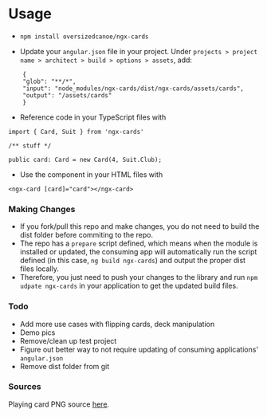 # Usage

 - `npm install oversizedcanoe/ngx-cards`

 - Update your `angular.json` file in your project. Under `projects > project name > architect > build > options > assets`, add:
```
    {
    "glob": "**/*",
    "input": "node_modules/ngx-cards/dist/ngx-cards/assets/cards",
    "output": "/assets/cards"
    }
```
 
 - Reference code in your TypeScript files with
 
 ```
 import { Card, Suit } from 'ngx-cards'

/** stuff */

public card: Card = new Card(4, Suit.Club);
 ```

- Use the component in your HTML files with

```
<ngx-card [card]="card"></ngx-card>
```

### Making Changes
 - If you fork/pull this repo and make changes, you do not need to build the dist folder before commiting to the repo.
 - The repo has a `prepare` script defined, which means when the module is installed or updated, the consuming app will automatically run the script defined (in this case, `ng build ngx-cards`) and output the proper dist files locally.
 - Therefore, you just need to push your changes to the library and run `npm udpate ngx-cards` in your application to get the updated build files. 

### Todo
 - Add more use cases with flipping cards, deck manipulation
 - Demo pics
 - Remove/clean up test project
 - Figure out better way to not require updating of consuming applications' `angular.json`
 - Remove dist folder from git

### Sources
Playing card PNG source [here](https://www.me.uk/cards/makeadeck.cgi).

